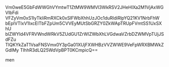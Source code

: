 Vm0weE5GbFdWWGhVYmtwT1ZtMW9WMVl3WkRSV2JHeHlXa2M1VjAxWGVIbFdi
VFZyVm0xS1IyTkliRmRXCk0xSlFWbXhhUzJOc1duRldiRlpYQ21KV1NrbFhW
bEpIVTIxV1IxcElTbFZpUm5CVVEyMUtSbGRZY0ZkWApTRUpFVmtSS1UxSXhU
blZWYld4VFRVWndWRkV5ZUdGU1ZrWlZWbXhLVGdwaVZrbDZWMVpTUjJSdFZu
TlQKYkZaT1VsaFNSVmx0Y3pGa01XUjFXWHBzVVZWWE9VeFpWRXBMWkZGdlMy
TlhhR3dLQ25WdVpBPT0KCmpicQ==

men